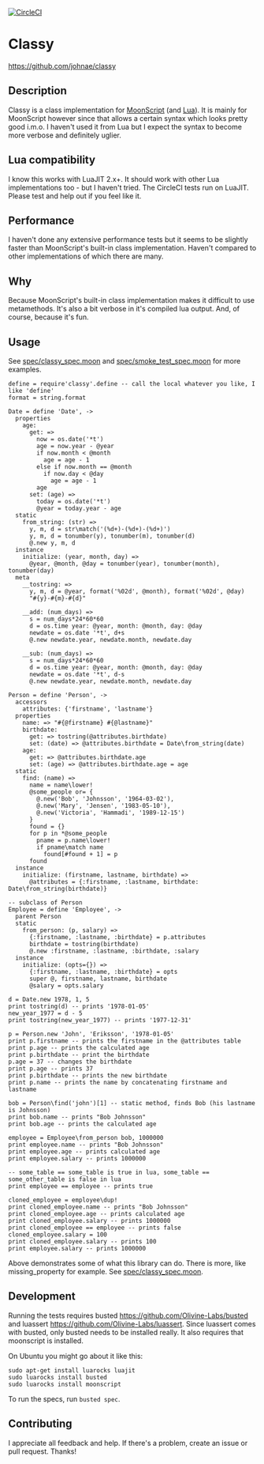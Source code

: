 [![CircleCI](https://circleci.com/gh/johnae/classy.svg?style=svg)](https://circleci.com/gh/johnae/classy)

# Classy

https://github.com/johnae/classy

## Description
Classy is a class implementation for [MoonScript](https://github.com/leafo/moonscript) (and [Lua](http://www.lua.org)). It is mainly for MoonScript however since that allows a certain syntax which looks pretty good i.m.o. I haven't used it from Lua but I expect the syntax to become more verbose and definitely uglier.

## Lua compatibility

I know this works with LuaJIT 2.x+. It should work with other Lua implementations too - but I haven't tried. The CircleCI tests run on LuaJIT. Please test and help out if you feel like it.

## Performance

I haven't done any extensive performance tests but it seems to be slightly faster than MoonScript's built-in class implementation. Haven't compared to other implementations of which there are many.

## Why

Because MoonScript's built-in class implementation makes it difficult to use metamethods. It's also a bit verbose in it's compiled lua output. And, of course, because it's fun.

## Usage

See [spec/classy_spec.moon](spec/classy_spec.moon) and [spec/smoke_test_spec.moon](spec/smoke_test_spec.moon) for more examples.

```moonscript
define = require'classy'.define -- call the local whatever you like, I like 'define'
format = string.format

Date = define 'Date', ->
  properties
    age:
      get: =>
        now = os.date('*t')
        age = now.year - @year
        if now.month < @month
          age = age - 1
        else if now.month == @month
          if now.day < @day
            age = age - 1
        age
      set: (age) =>
        today = os.date('*t')
        @year = today.year - age
  static
    from_string: (str) =>
      y, m, d = str\match('(%d+)-(%d+)-(%d+)')
      y, m, d = tonumber(y), tonumber(m), tonumber(d)
      @.new y, m, d
  instance
    initialize: (year, month, day) =>
      @year, @month, @day = tonumber(year), tonumber(month), tonumber(day)
  meta
    __tostring: =>
      y, m, d = @year, format('%02d', @month), format('%02d', @day)
      "#{y}-#{m}-#{d}"

    __add: (num_days) =>
      s = num_days*24*60*60
      d = os.time year: @year, month: @month, day: @day
      newdate = os.date '*t', d+s
      @.new newdate.year, newdate.month, newdate.day

    __sub: (num_days) =>
      s = num_days*24*60*60
      d = os.time year: @year, month: @month, day: @day
      newdate = os.date '*t', d-s
      @.new newdate.year, newdate.month, newdate.day

Person = define 'Person', ->
  accessors
    attributes: {'firstname', 'lastname'}
  properties
    name: => "#{@firstname} #{@lastname}"
    birthdate:
      get: => tostring(@attributes.birthdate)
      set: (date) => @attributes.birthdate = Date\from_string(date)
    age:
      get: => @attributes.birthdate.age
      set: (age) => @attributes.birthdate.age = age
  static
    find: (name) =>
      name = name\lower!
      @some_people or= {
        @.new('Bob', 'Johnsson', '1964-03-02'),
        @.new('Mary', 'Jensen', '1983-05-10'),
        @.new('Victoria', 'Hammadi', '1989-12-15')
      }
      found = {}
      for p in *@some_people
        pname = p.name\lower!
        if pname\match name
          found[#found + 1] = p
      found
  instance
    initialize: (firstname, lastname, birthdate) =>
      @attributes = {:firstname, :lastname, birthdate: Date\from_string(birthdate)}

-- subclass of Person
Employee = define 'Employee', ->
  parent Person
  static
    from_person: (p, salary) =>
      {:firstname, :lastname, :birthdate} = p.attributes
      birthdate = tostring(birthdate)
      @.new :firstname, :lastname, :birthdate, :salary
  instance
    initialize: (opts={}) =>
      {:firstname, :lastname, :birthdate} = opts
      super @, firstname, lastname, birthdate
      @salary = opts.salary

d = Date.new 1978, 1, 5
print tostring(d) -- prints '1978-01-05'
new_year_1977 = d - 5
print tostring(new_year_1977) -- prints '1977-12-31'

p = Person.new 'John', 'Eriksson', '1978-01-05'
print p.firstname -- prints the firstname in the @attributes table
print p.age -- prints the calculated age
print p.birthdate -- print the birthdate
p.age = 37 -- changes the birthdate
print p.age -- prints 37
print p.birthdate -- prints the new birthdate
print p.name -- prints the name by concatenating firstname and lastname

bob = Person\find('john')[1] -- static method, finds Bob (his lastname is Johnsson)
print bob.name -- prints "Bob Johnsson"
print bob.age -- prints the calculated age

employee = Employee\from_person bob, 1000000
print employee.name -- prints "Bob Johnsson"
print employee.age -- prints calculated age
print employee.salary -- prints 1000000

-- some_table == some_table is true in lua, some_table == some_other_table is false in lua
print employee == employee -- prints true

cloned_employee = employee\dup!
print cloned_employee.name -- prints "Bob Johnsson"
print cloned_employee.age -- prints calculated age
print cloned_employee.salary -- prints 1000000
print cloned_employee == employee -- prints false
cloned_employee.salary = 100
print cloned_employee.salary -- prints 100
print employee.salary -- prints 1000000
```

Above demonstrates some of what this library can do. There is more, like missing_property for example. See [spec/classy_spec.moon](spec/classy_spec.moon).

## Development

Running the tests requires busted https://github.com/Olivine-Labs/busted and luassert https://github.com/Olivine-Labs/luassert.
Since luassert comes with busted, only busted needs to be installed really. It also requires that moonscript is installed.

On Ubuntu you might go about it like this:

```shell
sudo apt-get install luarocks luajit
sudo luarocks install busted
sudo luarocks install moonscript
```

To run the specs, run `busted spec`.


## Contributing

I appreciate all feedback and help. If there's a problem, create an issue or pull request. Thanks!
